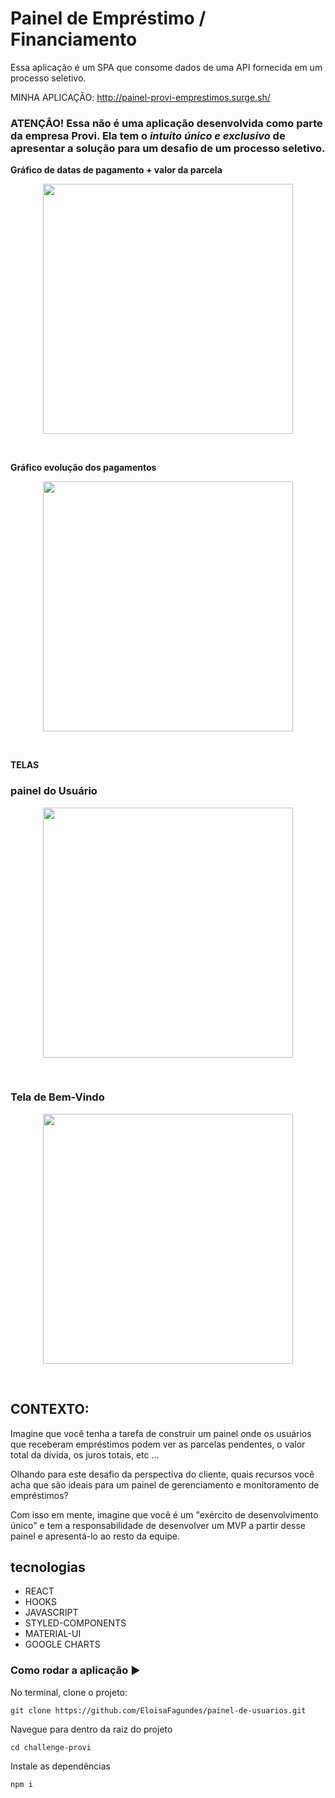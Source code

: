 # Painel de Empréstimo / Financiamento

Essa aplicação é um SPA que consome dados de uma API fornecida em um processo seletivo.

MINHA APLICAÇÃO: http://painel-provi-emprestimos.surge.sh/

### ATENÇÃO! Essa não é uma aplicação desenvolvida como parte da empresa Provi. Ela tem o *intuito único e exclusivo* de apresentar a solução para um desafio de um processo seletivo.

**Gráfico de datas de pagamento + valor da parcela**
<p align="center">
  <img  height='400' src='https://user-images.githubusercontent.com/59846340/91674589-b57b1280-eb0f-11ea-9ad2-421563fa546e.png'>
</p>
<br>

**Gráfico evolução dos pagamentos**
<p align="center">
  <img  height='400' src='https://user-images.githubusercontent.com/59846340/91674626-d7749500-eb0f-11ea-8bf2-9a530a297a7a.png'>
</p>
<br>

**TELAS**

### painel do Usuário
<p align="center">
  <img  height='400' src='https://user-images.githubusercontent.com/59846340/91674664-012dbc00-eb10-11ea-9677-125f8272f206.png'>
  </p>
  <br>
  
   ### Tela de Bem-Vindo
   <p align="center">
  <img  height='400' src='https://user-images.githubusercontent.com/59846340/91675363-6f737e00-eb12-11ea-93ca-398d29beb013.png'>
</p>
<br>


## CONTEXTO:

Imagine que você tenha a tarefa de construir um painel onde os usuários que receberam empréstimos podem ver as parcelas pendentes, o valor total da dívida, os juros totais, etc ...

Olhando para este desafio da perspectiva do cliente, quais recursos você acha que são ideais para um painel de gerenciamento e monitoramento de empréstimos?

Com isso em mente, imagine que você é um "exército de desenvolvimento único" e tem a responsabilidade de desenvolver um MVP a partir desse painel e apresentá-lo ao resto da equipe.


## tecnologias

- REACT
- HOOKS
- JAVASCRIPT
- STYLED-COMPONENTS
- MATERIAL-UI
- GOOGLE CHARTS

### Como rodar a aplicação ▶️

No terminal, clone o projeto:

```
git clone https://github.com/EloisaFagundes/painel-de-usuarios.git
```
Navegue para dentro da raiz do projeto

```
cd challenge-provi
```
Instale as dependências

```
npm i
```

